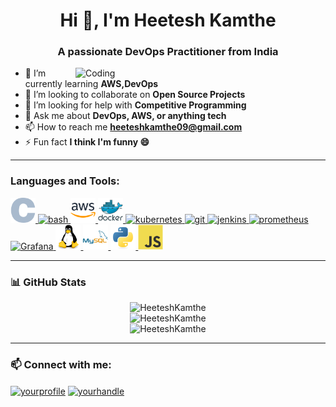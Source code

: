 <h1 align="center">Hi 👋, I'm Heetesh Kamthe</h1>
<h3 align="center">A passionate DevOps Practitioner from India</h3>

<img align="right" alt="Coding" width="400" src="https://media.giphy.com/media/qgQUggAC3Pfv687qPC/giphy.gif">

- 🌱 I’m currently learning **AWS,DevOps**
- 👯 I’m looking to collaborate on **Open Source Projects**
- 🤝 I’m looking for help with **Competitive Programming**
- 💬 Ask me about **DevOps, AWS, or anything tech**
- 📫 How to reach me **heeteshkamthe09@gmail.com**
- ⚡ Fun fact **I think I'm funny 😄**

---

<h3 align="left">Languages and Tools:</h3>
<p align="left" dir="auto"> 
<a href="https://www.cprogramming.com/" rel="nofollow"> <img src="https://raw.githubusercontent.com/devicons/devicon/master/icons/c/c-original.svg" alt="c" width="40" height="40" style="max-width: 100%; height: auto; max-height: 40px;"> 
</a>
<a href="https://www.gnu.org/software/bash/" rel="nofollow"> <img src="https://camo.githubusercontent.com/b12f5974f22654ef48a4f981aaab21dfd0597c8d5e48de11315744ef5e5added/68747470733a2f2f7777772e766563746f726c6f676f2e7a6f6e652f6c6f676f732f676e755f626173682f676e755f626173682d69636f6e2e737667" alt="bash" width="40" height="40" data-canonical-src="https://www.vectorlogo.zone/logos/gnu_bash/gnu_bash-icon.svg" style="max-width: 100%; height: auto; max-height: 40px;">
</a>
<a href="https://aws.amazon.com" rel="nofollow"> <img src="https://raw.githubusercontent.com/devicons/devicon/master/icons/amazonwebservices/amazonwebservices-original-wordmark.svg" alt="aws" width="40" height="40" style="max-width: 100%; height: auto; max-height: 40px;"> 
</a>  
<a href="https://www.docker.com/" rel="nofollow"> <img src="https://raw.githubusercontent.com/devicons/devicon/master/icons/docker/docker-original-wordmark.svg" alt="docker" width="40" height="40" style="max-width: 100%; height: auto; max-height: 40px;"> 
</a>
<a href="https://kubernetes.io" rel="nofollow"> <img src="https://camo.githubusercontent.com/748741d00dfc27b4a54c81bfe956dbb584d6173a25f93840fe5a843bf9cb3a35/68747470733a2f2f7777772e766563746f726c6f676f2e7a6f6e652f6c6f676f732f6b756265726e657465732f6b756265726e657465732d69636f6e2e737667" alt="kubernetes" width="40" height="40" data-canonical-src="https://www.vectorlogo.zone/logos/kubernetes/kubernetes-icon.svg" style="max-width: 100%; height: auto; max-height: 40px;"> 
</a> 
<a href="https://git-scm.com/" rel="nofollow"> <img src="https://camo.githubusercontent.com/ff5301ef7472dbdf522b776167a8af8c326299fe8175e53f6b052bbcc04533e3/68747470733a2f2f7777772e766563746f726c6f676f2e7a6f6e652f6c6f676f732f6769742d73636d2f6769742d73636d2d69636f6e2e737667" alt="git" width="40" height="40" data-canonical-src="https://www.vectorlogo.zone/logos/git-scm/git-scm-icon.svg" style="max-width: 100%; height: auto; max-height: 40px;"> 
</a> 
<a href="https://www.jenkins.io" rel="nofollow"> <img src="https://camo.githubusercontent.com/1c1c3e37681eb5083d723bcd2392debb79e63ae049016c524c03c513f55ecf1e/68747470733a2f2f7777772e766563746f726c6f676f2e7a6f6e652f6c6f676f732f6a656e6b696e732f6a656e6b696e732d69636f6e2e737667" alt="jenkins" width="40" height="40" data-canonical-src="https://www.vectorlogo.zone/logos/jenkins/jenkins-icon.svg" style="max-width: 100%; height: auto; max-height: 40px;"> 
</a> 
<a href="https://prometheus.io/"> <img src="https://cdn.jsdelivr.net/gh/devicons/devicon@latest/icons/prometheus/prometheus-original.svg" alt="prometheus" width="40" height="40" style="max-width: 100%; height: auto; max-height: 40px;"> 
</a> 
<a href="https://grafana.com/"> <img src="https://cdn.jsdelivr.net/gh/devicons/devicon@latest/icons/grafana/grafana-original.svg" alt="Grafana" width="40" height="40" style="max-width: 100%; height: auto; max-height: 40px;"> 
</a> 
<a href="https://www.linux.org/" rel="nofollow"> <img src="https://raw.githubusercontent.com/devicons/devicon/master/icons/linux/linux-original.svg" alt="linux" width="40" height="40" style="max-width: 100%; height: auto; max-height: 40px;"> 
</a> 
<a href="https://www.mysql.com/" rel="nofollow"> <img src="https://raw.githubusercontent.com/devicons/devicon/master/icons/mysql/mysql-original-wordmark.svg" alt="mysql" width="40" height="40" style="max-width: 100%; height: auto; max-height: 40px;"> 
</a> 
<a href="https://www.python.org" rel="nofollow"> <img src="https://raw.githubusercontent.com/devicons/devicon/master/icons/python/python-original.svg" alt="python" width="40" height="40" style="max-width: 100%; height: auto; max-height: 40px;"> 
</a> 
<a href="https://developer.mozilla.org/en-US/docs/Web/JavaScript" rel="nofollow"> <img src="https://raw.githubusercontent.com/devicons/devicon/master/icons/javascript/javascript-original.svg" alt="javascript" width="40" height="40" style="max-width: 100%; height: auto; max-height: 40px;"> 
</a> 
</p>

---

### 📊 GitHub Stats

<p align="center">
  <img src="https://github-readme-stats.vercel.app/api?username=HeeteshKamthe&show_icons=true&locale=en" alt="HeeteshKamthe" />
</br>
  <img src="https://github-readme-streak-stats.herokuapp.com/?user=HeeteshKamthe" alt="HeeteshKamthe" />
</br>
  <img src="https://github-readme-stats.vercel.app/api/top-langs?username=HeeteshKamthe&show_icons=true&locale=en&layout=compact" alt="HeeteshKamthe" />
</p>

---

### 📫 Connect with me:

<p align="left">
  <a href="https://linkedin.com/in/heeteshkamthe" target="blank"><img align="center" src="https://cdn.jsdelivr.net/npm/simple-icons@v3/icons/linkedin.svg" alt="yourprofile" height="30" width="40" /></a>
  <a href="https://twitter.com/yourhandle" target="blank"><img align="center" src="https://cdn.jsdelivr.net/npm/simple-icons@v3/icons/twitter.svg" alt="yourhandle" height="30" width="40" /></a>
</p>
